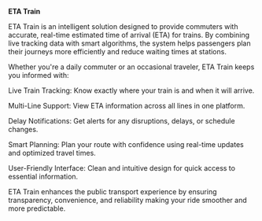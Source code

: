 **ETA Train**

ETA Train is an intelligent solution designed to provide commuters with accurate, real-time estimated time of arrival (ETA) for trains. By combining live tracking data with smart algorithms, the system helps passengers plan their journeys more efficiently and reduce waiting times at stations.

Whether you're a daily commuter or an occasional traveler, ETA Train keeps you informed with:

Live Train Tracking: Know exactly where your train is and when it will arrive.

Multi-Line Support: View ETA information across all lines in one platform.

Delay Notifications: Get alerts for any disruptions, delays, or schedule changes.

Smart Planning: Plan your route with confidence using real-time updates and optimized travel times.

User-Friendly Interface: Clean and intuitive design for quick access to essential information.

ETA Train  enhances the public transport experience by ensuring transparency, convenience, and reliability making your ride smoother and more predictable.
